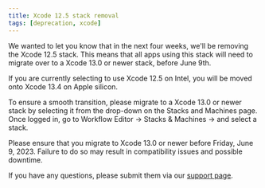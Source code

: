 ```yaml
---
title: Xcode 12.5 stack removal
tags: [deprecation, xcode]
---
```


We wanted to let you know that in the next four weeks, we'll be removing the Xcode 12.5 stack. This means that all apps using this stack will need to migrate over to a Xcode 13.0 or newer stack, before June 9th.

If you are currently selecting to use Xcode 12.5 on Intel, you will be moved onto Xcode 13.4 on Apple silicon.

To ensure a smooth transition, please migrate to a Xcode 13.0 or newer stack by selecting it from the drop-down on the Stacks and Machines page. Once logged in, go to Workflow Editor → Stacks & Machines → and select a stack.

Please ensure that you migrate to Xcode 13.0 or newer before Friday, June 9, 2023. Failure to do so may result in compatibility issues and possible downtime.

If you have any questions, please submit them via our [support page](https://support.bitrise.io/hc/en-us/requests).

